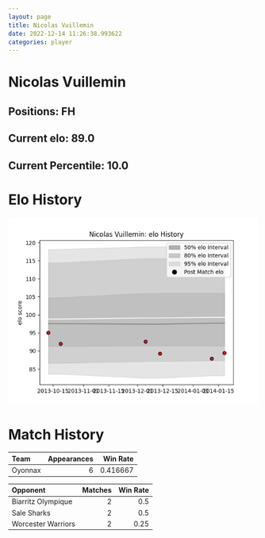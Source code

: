 ```yaml
---  
layout: page  
title: Nicolas Vuillemin  
date: 2022-12-14 11:26:38.993622  
categories: player  
---
```

# Nicolas Vuillemin

## Positions: FH

## Current elo: 89.0

## Current Percentile: 10.0

# Elo History


![elo history](history_NicolasVuillemin.png)
# Match History


| Team    |   Appearances |   Win Rate |
|:--------|--------------:|-----------:|
| Oyonnax |             6 |   0.416667 |

| Opponent           |   Matches |   Win Rate |
|:-------------------|----------:|-----------:|
| Biarritz Olympique |         2 |       0.5  |
| Sale Sharks        |         2 |       0.5  |
| Worcester Warriors |         2 |       0.25 |